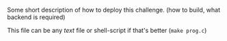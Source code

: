 Some short description of how to deploy this challenge. (how to build, what backend is required)

This file can be any *text* file or shell-script if that's better (`make prog.c`)